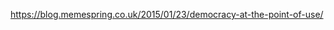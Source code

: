 <!-- TITLE: Governence, democracy and trust-->
<!-- SUBTITLE: Sometimes the user need is democracy -->

https://blog.memespring.co.uk/2015/01/23/democracy-at-the-point-of-use/